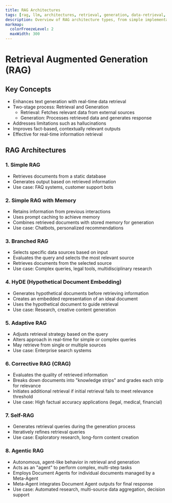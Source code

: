 ```yaml
---
title: RAG Architectures
tags: [rag, llm, architectures, retrieval, generation, data-retrieval, hallucinations, fact-based]
description: Overview of RAG architecture types, from simple implementations to advanced agentic systems.
markmap:
  colorFreezeLevel: 2
  maxWidth: 300
---
```

# Retrieval Augmented Generation (RAG)

## Key Concepts
- Enhances text generation with real-time data retrieval
- Two-stage process: Retrieval and Generation
  - Retrieval: Fetches relevant data from external sources
  - Generation: Processes retrieved data and generates response
- Addresses limitations such as hallucinations
- Improves fact-based, contextually relevant outputs
- Effective for real-time information retrieval

## RAG Architectures
### 1. Simple RAG
- Retrieves documents from a static database
- Generates output based on retrieved information
- Use case: FAQ systems, customer support bots

### 2. Simple RAG with Memory
- Retains information from previous interactions
- Uses prompt caching to achieve memory
- Combines retrieved documents with stored memory for generation
- Use case: Chatbots, personalized recommendations

### 3. Branched RAG
- Selects specific data sources based on input
- Evaluates the query and selects the most relevant source
- Retrieves documents from the selected source
- Use case: Complex queries, legal tools, multidisciplinary research

### 4. HyDE (Hypothetical Document Embedding)
- Generates hypothetical documents before retrieving information
- Creates an embedded representation of an ideal document
- Uses the hypothetical document to guide retrieval
- Use case: Research, creative content generation

### 5. Adaptive RAG
- Adjusts retrieval strategy based on the query
- Alters approach in real-time for simple or complex queries
- May retrieve from single or multiple sources
- Use case: Enterprise search systems

### 6. Corrective RAG (CRAG)
- Evaluates the quality of retrieved information
- Breaks down documents into "knowledge strips" and grades each strip for relevance
- Initiates additional retrieval if initial retrieval fails to meet relevance threshold
- Use case: High factual accuracy applications (legal, medical, financial)

### 7. Self-RAG
- Generates retrieval queries during the generation process
- Iteratively refines retrieval queries
- Use case: Exploratory research, long-form content creation

### 8. Agentic RAG
- Autonomous, agent-like behavior in retrieval and generation
- Acts as an "agent" to perform complex, multi-step tasks
- Employs Document Agents for individual documents managed by a Meta-Agent
- Meta-Agent integrates Document Agent outputs for final response
- Use case: Automated research, multi-source data aggregation, decision support